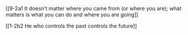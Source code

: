 [[9-2a1 It doesn’t matter where you came from (or where you are); what matters is what you can do and where you are going]]

[[1-2b2 He who controls the past controls the future]]

